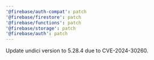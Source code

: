 ```yaml
---
'@firebase/auth-compat': patch
'@firebase/firestore': patch
'@firebase/functions': patch
'@firebase/storage': patch
'@firebase/auth': patch
---
```


Update undici version to 5.28.4 due to CVE-2024-30260.
